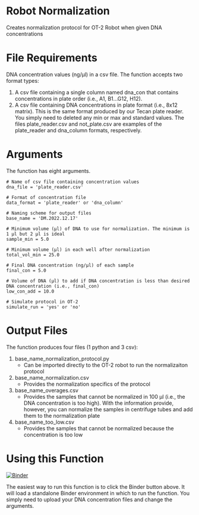 # Robot Normalization
Creates normalization protocol for OT-2 Robot when given DNA concentrations

# File Requirements
DNA concentration values (ng/µl) in a csv file. The function accepts two format types:
1. A csv file containing a single column named dna_con that contains concentrations in plate order (i.e., A1, B1...G12, H12).
2. A csv file containing DNA concentrations in plate format (i.e., 8x12 matrix). This is the same format produced by our Tecan plate reader. You simply need to deleted any min or max and standard values. The files plate_reader.csv and not_plate.csv are examples of the plate_reader and dna_column formats, respectively. 

# Arguments
The function has eight arguments. 
```
# Name of csv file containing concentration values
dna_file = 'plate_reader.csv'

# Format of concentration file
data_format = 'plate_reader' or 'dna_column'

# Naming scheme for output files
base_name = 'DM.2022.12.17'

# Minimum volume (µl) of DNA to use for normalization. The minimum is 1 µl but 2 µl is ideal
sample_min = 5.0

# Minimum volume (µl) in each well after normalization
total_vol_min = 25.0

# Final DNA concentration (ng/µl) of each sample
final_con = 5.0

# Volume of DNA (µl) to add if DNA concentration is less than desired DNA concentration (i.e., final_con)
low_con_add = 10.0

# Simulate protocol in OT-2
simulate_run = 'yes' or 'no'
```

# Output Files
The function produces four files (1 python and 3 csv):
1. base_name_normalization_protocol.py
    - Can be imported directly to the OT-2 robot to run the normalizaiton protocol 
2. base_name_normalization.csv
    - Provides the normalization specifics of the protocol
3. base_name_overages.csv
    - Provides the samples that cannot be normalized in 100 µl (i.e., the DNA concentration is too high). With the information provide, however, you can normalize the samples in centrifuge tubes and add them to the normalization plate
4. base_name_too_low.csv
    - Provides the samples that cannot be normalized because the concentration is too low

# Using this Function
[![Binder](https://mybinder.org/badge_logo.svg)](https://mybinder.org/v2/gh/jdylanmaddox/Robot_Normalization_Binder/HEAD?labpath=index.ipynb)

The easiest way to run this function is to click the Binder button above. It will load a standalone Binder environment in which to run the function. You simply need to upload your DNA concentration files and change the arguments. 

